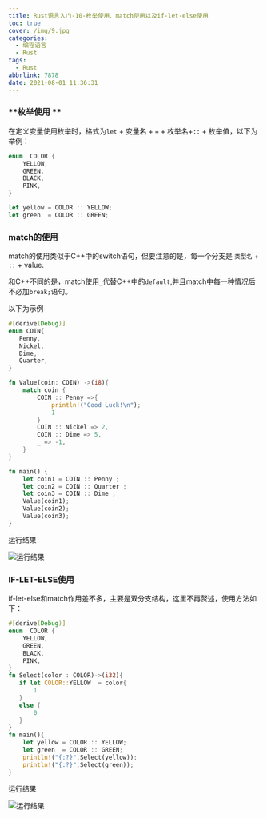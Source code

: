 ```yaml
---
title: Rust语言入门-10-枚举使用、match使用以及if-let-else使用
toc: true
cover: /img/9.jpg
categories:
  - 编程语言
  - Rust
tags:
  - Rust
abbrlink: 7878
date: 2021-08-01 11:36:31
---
```

### **枚举使用 **

在定义变量使用枚举时，格式为`let` + 变量名 + `=` + 枚举名+`::` + 枚举值<!-- more -->，以下为举例：

```rust
enum  COLOR {
    YELLOW,
    GREEN,
    BLACK,
    PINK,
}

let yellow = COLOR :: YELLOW;
let green  = COLOR :: GREEN;
```

### **match的使用**

match的使用类似于C++中的switch语句，但要注意的是，每一个分支是 `类型名` + `::` + value.

和C++不同的是，match使用`_`代替C++中的`default`,并且match中每一种情况后不必加`break;`语句。

以下为示例

```rust
#[derive(Debug)]
enum COIN{
   Penny,
   Nickel,
   Dime,
   Quarter,
}

fn Value(coin: COIN) ->(i8){
    match coin {
        COIN :: Penny =>{
            println!("Good Luck!\n");
            1
        }
        COIN :: Nickel => 2,
        COIN :: Dime => 5,
        _ => -1,
    }
}

fn main() {
    let coin1 = COIN :: Penny ;
    let coin2 = COIN :: Quarter ;
    let coin3 = COIN :: Dime ;
    Value(coin1);
    Value(coin2);
    Value(coin3);
}

```

运行结果

![运行结果](/img/cargo5.jpg)

### **IF-LET-ELSE使用**

if-let-else和match作用差不多，主要是双分支结构，这里不再赘述，使用方法如下：

```rust
#[derive(Debug)]
enum  COLOR {
    YELLOW,
    GREEN,
    BLACK,
    PINK,
}
fn Select(color : COLOR)->(i32){
   if let COLOR::YELLOW  = color{
       1
   }
   else {
       0
   }
}
fn main(){
    let yellow = COLOR :: YELLOW;
    let green  = COLOR :: GREEN;
    println!("{:?}",Select(yellow));
    println!("{:?}",Select(green)); 
}
```

运行结果

![运行结果](/img/cargo6.jpg)
